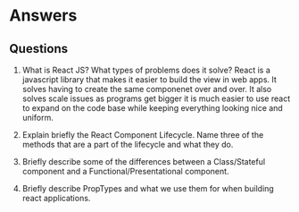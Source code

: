 # Answers


## Questions
1. What is React JS? What types of problems does it solve?
React is a javascript library that makes it easier to build the view in web apps. It solves having to create the same componenet over and over. It also solves scale issues as programs get bigger it is much easier to use react to expand on the code base while keeping everything looking nice and uniform.


2. Explain briefly the React Component Lifecycle. Name three of the methods that are a part of the lifecycle and what they do.


3. Briefly describe some of the differences between a Class/Stateful component and a Functional/Presentational component.

4. Briefly describe PropTypes and what we use them for when building react applications.
